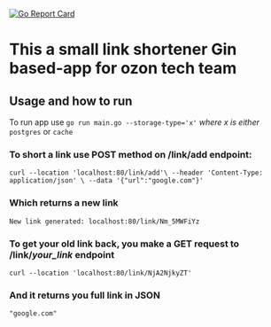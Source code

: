 [![Go Report Card](https://goreportcard.com/badge/github.com/golang-standards/project-layout?style=flat-square)](https://goreportcard.com/report/github.com/mishaRomanov/test-ozon)
# This a small link shortener Gin based-app for ozon tech team 
## Usage and how to run
To run app use ``go run main.go --storage-type='x'`` *where x is either* ``postgres`` or ``cache`` 
### To short a link use POST method on /link/add endpoint:
``curl --location 'localhost:80/link/add'\
--header 'Content-Type: application/json' \
--data '{"url":"google.com"}'``
### Which returns a new link 
``New link generated: localhost:80/link/Nm_5MWFiYz``
### To get your old link back, you make a GET request to /link/*your_link* endpoint 
``curl --location 'localhost:80/link/NjA2NjkyZT'``
### And it returns you full link in JSON
``"google.com"``